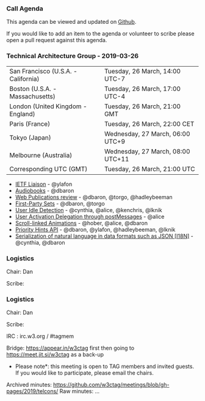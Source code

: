 ### Call Agenda

This agenda can be viewed and updated on [Github](https://github.com/w3ctag/meetings/blob/gh-pages/2019/telcons/2019-03-19-Technical_Architecture_Group-agenda.md).

If you would like to add an item to the agenda or volunteer to scribe please open a pull request against this agenda.

### Technical Architecture Group - 2019-03-26

<table>
<tr><td> San Francisco (U.S.A. - California) <td> Tuesday, 26 March, 14:00 UTC-7
<tr><td> Boston (U.S.A. - Massachusetts) <td> Tuesday, 26 March, 17:00 UTC-4
<tr><td> London (United Kingdom - England) <td> Tuesday, 26 March, 21:00 GMT
<tr><td> Paris (France) <td> Tuesday, 26 March, 22:00 CET
<tr><td> Tokyo (Japan) <td> Wednesday, 27 March, 06:00 UTC+9
<tr><td> Melbourne (Australia) <td> Wednesday, 27 March, 08:00 UTC+11
<tr><td> Corresponding UTC (GMT) <td> Tuesday, 26 March, 21:00 UTC
</table>

* [IETF Liaison](https://datatracker.ietf.org/liaison/1614/) - @ylafon
* [Audiobooks](https://github.com/w3ctag/design-reviews/issues/345) - @dbaron
* [Web Publications review](https://github.com/w3ctag/design-reviews/issues/344) - @dbaron, @torgo, @hadleybeeman
* [First-Party Sets](https://github.com/w3ctag/design-reviews/issues/342) - @dbaron, @torgo
* [User Idle Detection](https://github.com/w3ctag/design-reviews/issues/336) - @cynthia, @alice, @kenchris, @lknik
* [User Activation Delegation through postMessages](https://github.com/w3ctag/design-reviews/issues/347) - @alice
* [Scroll-linked Animations](https://github.com/w3ctag/design-reviews/issues/330) - @hober, @alice, @dbaron
* [Priority Hints API](https://github.com/w3ctag/design-reviews/issues/241) - @dbaron, @ylafon, @hadleybeeman, @lknik
* [Serialization of natural language in data formats such as JSON [I18N]](https://github.com/w3ctag/design-reviews/issues/178) - @cynthia, @dbaron

### Logistics

Chair: Dan

Scribe:

### Logistics

Chair: Dan

Scribe:

IRC : irc.w3.org / #tagmem

Bridge: https://appear.in/w3ctag first then going to https://meet.jit.si/w3ctag as a back-up

* Please note*: this meeting is open to TAG members and invited guests. If you would like to participate, please email the chairs.

Archived minutes: https://github.com/w3ctag/meetings/blob/gh-pages/2019/telcons/
Raw minutes: ...          

